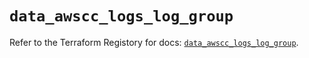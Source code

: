 # `data_awscc_logs_log_group`

Refer to the Terraform Registory for docs: [`data_awscc_logs_log_group`](https://registry.terraform.io/providers/hashicorp/awscc/0.70.0/docs/data-sources/logs_log_group).

